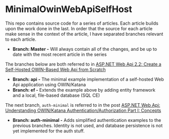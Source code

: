# MinimalOwinWebApiSelfHost

This repo contains source code for a series of articles. Each article builds upon the work done in the last. In order that the source for each article make sense in the context of the article, I have separated branches relevant to each article. 

* **Branch: Master -** Will always contain all of the changes, and be up to date with the most recent article in the series

The branches below are both referred to in [ASP.NET Web Api 2.2: Create a Self-Hosted OWIN-Based Web Api from Scratch](http://typecastexception.com/post/2015/01/11/ASPNET-Web-Api-22-Create-a-Self-Hosted-OWIN-Based-Web-Api-from-Scratch.aspx)

* **Branch: api -** The minimal example implementation of a self-hosted Web Api application using OWIN/Katana
* **Branch: ef -** Extends the example above by adding entity framework and a local, file-based database (SQL CE)

The next branch, `auth-minimal` is referred to in the post [ASP.NET Web Api: Understanding OWIN/Katana Authentication/Authorization Part I: Concepts](http://typecastexception.com/post/2015/01/19/ASPNET-Web-Api-Understanding-OWINKatana-AuthenticationAuthorization-Part-I-Concepts.aspx)

* **Branch: auth-minimal -** Adds simplified authentication examples to the previous branches. Identity is not used, and database persistence is not yet implemented for the auth stuff. 

